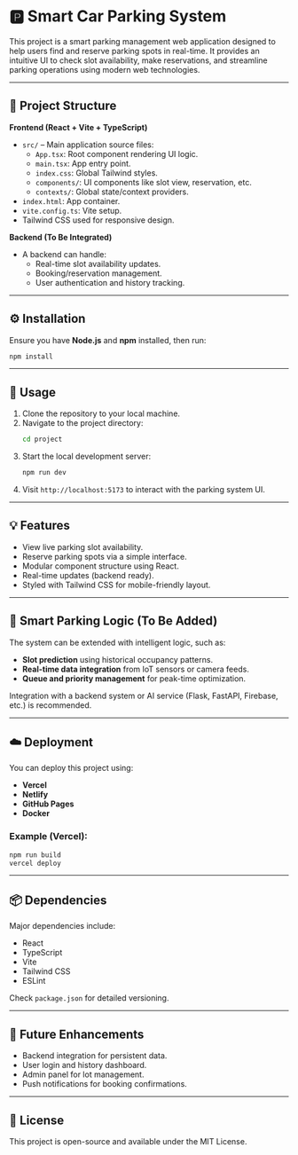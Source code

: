 # 🅿️ Smart Car Parking System

This project is a smart parking management web application designed to help users find and reserve parking spots in real-time. It provides an intuitive UI to check slot availability, make reservations, and streamline parking operations using modern web technologies.

---

## 📁 Project Structure

**Frontend (React + Vite + TypeScript)**

- `src/` – Main application source files:
  - `App.tsx`: Root component rendering UI logic.
  - `main.tsx`: App entry point.
  - `index.css`: Global Tailwind styles.
  - `components/`: UI components like slot view, reservation, etc.
  - `contexts/`: Global state/context providers.
- `index.html`: App container.
- `vite.config.ts`: Vite setup.
- Tailwind CSS used for responsive design.

**Backend (To Be Integrated)**
- A backend can handle:
  - Real-time slot availability updates.
  - Booking/reservation management.
  - User authentication and history tracking.

---

## ⚙️ Installation

Ensure you have **Node.js** and **npm** installed, then run:

```bash
npm install
```

---

## 🚀 Usage

1. Clone the repository to your local machine.
2. Navigate to the project directory:
   ```bash
   cd project
   ```
3. Start the local development server:
   ```bash
   npm run dev
   ```
4. Visit `http://localhost:5173` to interact with the parking system UI.

---

## 💡 Features

- View live parking slot availability.
- Reserve parking spots via a simple interface.
- Modular component structure using React.
- Real-time updates (backend ready).
- Styled with Tailwind CSS for mobile-friendly layout.

---

## 🧠 Smart Parking Logic (To Be Added)

The system can be extended with intelligent logic, such as:

- **Slot prediction** using historical occupancy patterns.
- **Real-time data integration** from IoT sensors or camera feeds.
- **Queue and priority management** for peak-time optimization.

Integration with a backend system or AI service (Flask, FastAPI, Firebase, etc.) is recommended.

---

## ☁️ Deployment

You can deploy this project using:

- **Vercel**
- **Netlify**
- **GitHub Pages**
- **Docker**

### Example (Vercel):

```bash
npm run build
vercel deploy
```

---

## 📦 Dependencies

Major dependencies include:

- React
- TypeScript
- Vite
- Tailwind CSS
- ESLint

Check `package.json` for detailed versioning.

---

## 📌 Future Enhancements

- Backend integration for persistent data.
- User login and history dashboard.
- Admin panel for lot management.
- Push notifications for booking confirmations.

---

## 🧾 License

This project is open-source and available under the MIT License.
